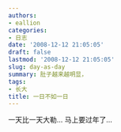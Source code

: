 ```yaml
---
authors:
- eallion
categories:
- 日志
date: '2008-12-12 21:05:05'
draft: false
lastmod: '2008-12-12 21:05:05'
slug: day-as-day
summary: 肚子越来越明显，
tags:
- 长大
title: 一日不如一日
---
```


一天比一天大勒...
马上要过年了...